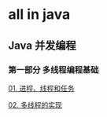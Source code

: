 # all in java



## Java 并发编程

### 第一部分 多线程编程基础

[01. 进程、线程和任务](https://github.com/chenqingyun/all-in-java/blob/master/note/Java%20%E5%B9%B6%E5%8F%91%E7%BC%96%E7%A8%8B/01.%20%E5%A4%9A%E7%BA%BF%E7%A8%8B%E5%9F%BA%E7%A1%80/01.%20%E8%BF%9B%E7%A8%8B%E3%80%81%E7%BA%BF%E7%A8%8B%E5%92%8C%E4%BB%BB%E5%8A%A1.md)

[02. 多线程的实现](https://github.com/chenqingyun/all-in-java/blob/master/note/Java%20%E5%B9%B6%E5%8F%91%E7%BC%96%E7%A8%8B/01.%20%E5%A4%9A%E7%BA%BF%E7%A8%8B%E5%9F%BA%E7%A1%80/02.%20%E5%A4%9A%E7%BA%BF%E7%A8%8B%E7%9A%84%E5%AE%9E%E7%8E%B0.md)

